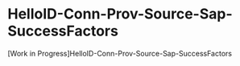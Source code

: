 # HelloID-Conn-Prov-Source-Sap-SuccessFactors
[Work in Progress]HelloID-Conn-Prov-Source-Sap-SuccessFactors
